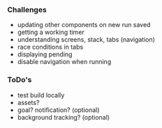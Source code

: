 ### Challenges

- updating other components on new run saved
- getting a working timer
- understanding screens, stack, tabs (navigation)
- race conditions in tabs
- displaying pending
- disable navigation when running

### ToDo's

- test build locally
- assets?
- goal? notification? (optional)
- background tracking? (optional)
